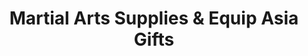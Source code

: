 ---
title: "Martial Arts Supplies & Equip Asia Gifts"
url: /seattle/martial-arts-supplies-und-equip-asia-gifts/
shop: Sport
---